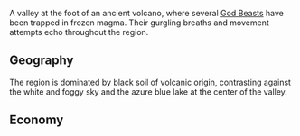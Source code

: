 A valley at the foot of an ancient volcano, where several [God Beasts](God%20Beast) have been trapped in frozen magma. Their gurgling breaths and movement attempts echo throughout the region.

## Geography
The region is dominated by black soil of volcanic origin, contrasting against the white and foggy sky and the azure blue lake at the center of the valley.

## Economy
